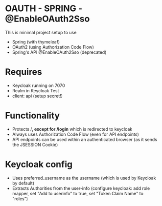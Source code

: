 
# OAUTH - SPRING - @EnableOAuth2Sso

This is minimal project setup to use

* Spring (with thymeleaf)
* OAuth2 (using Authorization Code Flow)
* Spring's API @EnableOAuth2Sso (deprecated)

# Requires

* Keycloak running on 7070
* Realm in Keycloak Test
* client: api (setup secret!)

# Functionality

* Protects /**, except for /login** which is redirected to keycloak
* Always uses Authorization Code Flow (even for API endpoints)
* API endpoints can be used within an authenticated browser (as it sends the JSESSION Cookie)


# Keycloak config
* Uses preferred_username as the username (which is used by Keycloak by default)
* Extracts Authorities from the user-info (configure keycloak: add role mapper, set "Add to userinfo" to true, set "Token Claim Name" to "roles")
